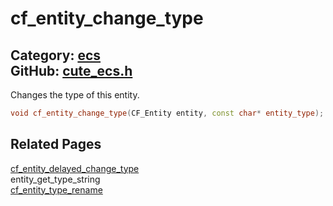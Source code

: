 [//]: # (This file is automatically generated by Cute Framework's docs parser.)
[//]: # (Do not edit this file by hand!)
[//]: # (See: https://github.com/RandyGaul/cute_framework/blob/master/samples/docs_parser.cpp)
[](../header.md ':include')

# cf_entity_change_type

Category: [ecs](/api_reference?id=ecs)  
GitHub: [cute_ecs.h](https://github.com/RandyGaul/cute_framework/blob/master/include/cute_ecs.h)  
---

Changes the type of this entity.

```cpp
void cf_entity_change_type(CF_Entity entity, const char* entity_type);
```

## Related Pages

[cf_entity_delayed_change_type](/ecs/cf_entity_delayed_change_type.md)  
entity_get_type_string  
[cf_entity_type_rename](/ecs/cf_entity_type_rename.md)  
